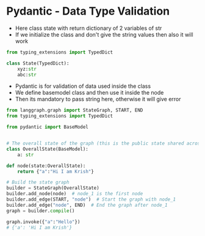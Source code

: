 # Pydantic - Data Type Validation

* Here class state with return dictionary of 2 variables of str
* If we initialize the class and don't give the string values then also it will work

```python
from typing_extensions import TypedDict

class State(TypedDict):
    xyz:str
    abc:str
```

* &#x20;Pydantic is for validation of data used inside the class
* We define basemodel class and then use it inside the node
* Then its mandatory to pass string here, otherwise it will give error

```python
from langgraph.graph import StateGraph, START, END
from typing_extensions import TypedDict

from pydantic import BaseModel


# The overall state of the graph (this is the public state shared across nodes)
class OverallState(BaseModel):
    a: str

def node(state:OverallState):
    return {"a":"Hi I am Krish"}

# Build the state graph
builder = StateGraph(OverallState)
builder.add_node(node)  # node_1 is the first node
builder.add_edge(START, "node")  # Start the graph with node_1
builder.add_edge("node", END)  # End the graph after node_1
graph = builder.compile()

graph.invoke({"a":"Hello"})
# {'a': 'Hi I am Krish'}


```
